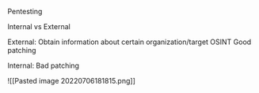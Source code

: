 Pentesting

Internal vs External

External:
	Obtain information about certain organization/target
	OSINT
	Good patching

Internal:
	Bad patching
	
![[Pasted image 20220706181815.png]]
